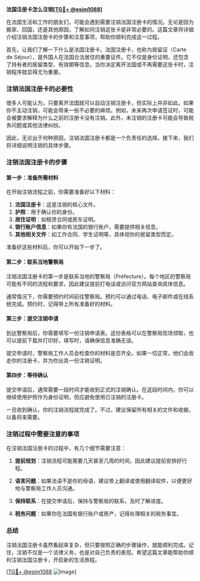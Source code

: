 **法国注册卡怎么注销[[TG💪+ @esim1088](https://t.me/s/esim1088)]**

在法国生活和工作的朋友们，可能会遇到需要注销法国注册卡的情况。无论是因为搬家、回国，还是其他原因，了解如何注销这张卡是非常必要的。这篇文章将详细介绍注销法国注册卡的步骤和注意事项，帮助你顺利完成这一过程。

首先，让我们了解一下什么是法国注册卡。法国注册卡，也称为居留证（Carte de Séjour），是外国人在法国合法居住的重要证件。它不仅是身份证明，还包含了持有者的居留类型、有效期等信息。当你决定离开法国或不再需要这张卡时，注销程序就显得尤为重要。

### 注销法国注册卡的必要性

很多人可能认为，只要离开法国就可以自动注销注册卡，但实际上并非如此。如果你不主动注销，可能会带来一些不必要的麻烦。例如，未来再次申请签证时，可能会被要求解释为什么之前的注册卡没有注销。此外，未注销的注册卡可能会导致税务问题或其他法律纠纷。

因此，无论出于何种原因，注销法国注册卡都是一个负责任的选择。接下来，我们将详细说明注销的具体步骤。

### 注销法国注册卡的步骤

#### 第一步：准备所需材料

在开始注销流程之前，你需要准备好以下材料：

1. **法国注册卡**：这是注销的核心文件。
2. **护照**：用于确认你的身份。
3. **居住证明**：如租赁合同或房东证明。
4. **银行账户信息**：如果你有法国的银行账户，需要提供相关信息。
5. **其他相关文件**：如工作合同、学生证明等，具体视你的居留类型而定。

准备好这些材料后，你可以开始下一步了。

#### 第二步：联系当地警察局

注销法国注册卡的第一步是联系当地的警察局（Préfecture）。每个地区的警察局可能有不同的流程和要求，因此建议提前打电话或访问官方网站查询具体信息。

通常情况下，你需要预约时间前往警察局。预约可以通过电话、电子邮件或在线系统完成。预约时，记得带上所有准备好的材料。

#### 第三步：提交注销申请

到达警察局后，你需要填写一份注销申请表。这份表格可以在警察局现场领取，也可以提前下载并打印好。填写时，请确保信息准确无误。

提交申请时，警察局工作人员会检查你的材料是否齐全。如果一切正常，他们会收走你的注册卡，并为你出具一份注销证明。

#### 第四步：等待确认

提交申请后，通常需要一段时间才能收到正式的注销确认。在这段时间内，你可以继续使用护照作为身份证明，但应避免使用已注销的注册卡。

一旦收到确认，你的注销流程就完成了。不过，建议保留所有相关的文件和收据，以备将来需要。

### 注销过程中需要注意的事项

在注销法国注册卡的过程中，有几个细节需要注意：

1. **提前规划**：注销流程可能需要几天甚至几周的时间，因此建议提前安排好行程。
   
2. **语言问题**：如果法语不是你的母语，建议带上翻译或使用翻译软件，以便更好地与警察局工作人员沟通。

3. **保持联系**：在提交申请后，保持与警察局的联系，及时了解进度。

4. **税务问题**：如果你在法国有银行账户或房产，记得处理相关的税务事宜。

### 总结

注销法国注册卡虽然看起来复杂，但只要按照正确的步骤操作，就能顺利完成。记住，注销不仅是一个法律义务，也是对自己负责的表现。希望这篇文章能帮助你顺利注销法国注册卡，开启新的生活旅程。

[[TG💪+ @esim1088](https://t.me/s/esim1088) ![Image](https://i.postimg.cc/4NQfJmqS/Snipaste-2025-05-13-00-14-12.png)]